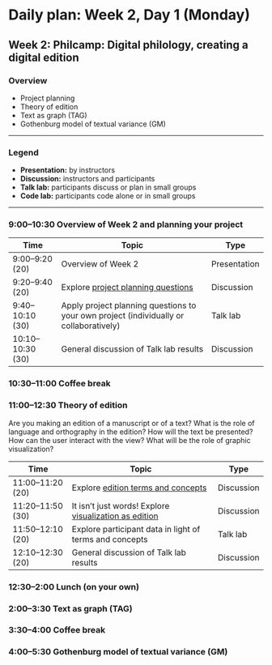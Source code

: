 # Daily plan: Week 2, Day 1 (Monday)

## Week 2: Philcamp: Digital philology, creating a digital edition

### Overview

* Project planning
* Theory of edition
* Text as graph (TAG)
* Gothenburg model of textual variance (GM)

______

### Legend

* **Presentation:** by instructors
* **Discussion:** instructors and participants
* **Talk lab:** participants discuss or plan in small groups
* **Code lab:** participants code alone or in small groups

______

### 9:00–10:30 Overview of Week 2 and planning your project

Time | Topic | Type
---- | ----  | ----
9:00–9:20 (20) | Overview of Week 2 | Presentation
9:20–9:40 (20) | Explore [project planning questions](project_planning.md) | Discussion
9:40–10:10 (30) | Apply project planning questions to your own project (individually or collaboratively) | Talk lab
10:10–10:30 (30) | General discussion of Talk lab results | Discussion

### 10:30–11:00 Coffee break

### 11:00–12:30 Theory of edition

Are you making an edition of a manuscript or of a text? What is the role of language and orthography in the edition? How will the text be presented? How can the user interact with the view? What will be the role of graphic visualization?

Time | Topic | Type
---- | ----  | ----
11:00–11:20 (20) | Explore [edition terms and concepts](edition_terms_and_concepts.md) | Discussion
11:20–11:50 (30) | It isn’t just words! Explore [visualization as edition](sample_visualizations.md) | Discussion
11:50–12:10 (20) | Explore participant data in light of terms and concepts | Talk lab
12:10–12:30 (20) | General discussion of Talk lab results | Discussion

### 12:30–2:00 Lunch (on your own)

### 2:00–3:30 Text as graph (TAG)

### 3:30–4:00 Coffee break

### 4:00–5:30 Gothenburg model of textual variance (GM)

